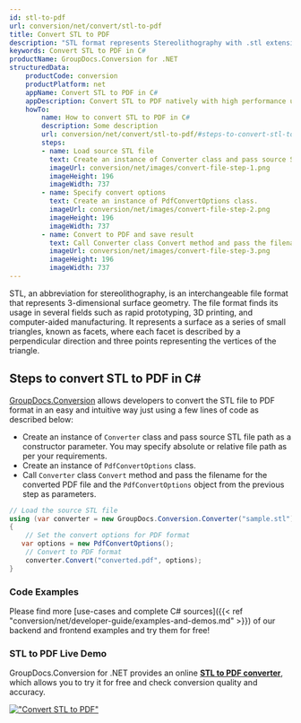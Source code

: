```yaml
---
id: stl-to-pdf
url: conversion/net/convert/stl-to-pdf
title: Convert STL to PDF
description: "STL format represents Stereolithography with .stl extension. Learn how to convert STL to PDF file programmatically in C# language using GroupDocs.Conversion for .NET library."
keywords: Convert STL to PDF in C#
productName: GroupDocs.Conversion for .NET
structuredData:
    productCode: conversion
    productPlatform: net
    appName: Convert STL to PDF in C#
    appDescription: Convert STL to PDF natively with high performance using C# language and server side GroupDocs.Conversion for .NET APIs, without the use of any software like Microsoft or Open Office.
    howTo:
        name: How to convert STL to PDF in C# 
        description: Some description
        url: conversion/net/convert/stl-to-pdf/#steps-to-convert-stl-to-pdf-in-c
        steps:
        - name: Load source STL file 
          text: Create an instance of Converter class and pass source STL file path as a constructor parameter. You may specify absolute or relative file path as per your requirements. 
          imageUrl: conversion/net/images/convert-file-step-1.png
          imageHeight: 196
          imageWidth: 737
        - name: Specify convert options 
          text: Create an instance of PdfConvertOptions class.
          imageUrl: conversion/net/images/convert-file-step-2.png
          imageHeight: 196
          imageWidth: 737
        - name: Convert to PDF and save result 
          text: Call Converter class Convert method and pass the filename for the converted HTML file and the PdfConvertOptions object from the previous step as parameters.
          imageUrl: conversion/net/images/convert-file-step-3.png
          imageHeight: 196
          imageWidth: 737
---
```


STL, an abbreviation for stereolithography, is an interchangeable file format that represents 3-dimensional surface geometry. The file format finds its usage in several fields such as rapid prototyping, 3D printing, and computer-aided manufacturing. It represents a surface as a series of small triangles, known as facets, where each facet is described by a perpendicular direction and three points representing the vertices of the triangle.

## Steps to convert STL to PDF in C#

[GroupDocs.Conversion](https://products.groupdocs.com/conversion/net) allows developers to convert the STL file to PDF format in an easy and intuitive way just using a few lines of code as described below:

* Create an instance of `Converter` class and pass source STL file path as a constructor parameter. You may specify absolute or relative file path as per your requirements. 
* Create an instance of `PdfConvertOptions` class.
* Call `Converter` class `Convert` method and pass the filename for the converted PDF file and the `PdfConvertOptions` object from the previous step as parameters.

```csharp
// Load the source STL file
using (var converter = new GroupDocs.Conversion.Converter("sample.stl"))
{
    // Set the convert options for PDF format
   var options = new PdfConvertOptions();
    // Convert to PDF format
    converter.Convert("converted.pdf", options);
}
```

### Code Examples

Please find more [use-cases and complete C# sources]({{< ref "conversion/net/developer-guide/examples-and-demos.md" >}}) of our backend and frontend examples and try them for free!

### STL to PDF Live Demo

GroupDocs.Conversion for .NET provides an online [**STL to PDF converter**](https://products.groupdocs.app/conversion/stl-to-pdf), which allows you to try it for free and check conversion quality and accuracy.

[!["Convert STL to PDF"](conversion/net/images/convert-to-pdf/convert-stl-to-pdf.png)](https://products.groupdocs.app/conversion/stl-to-pdf)